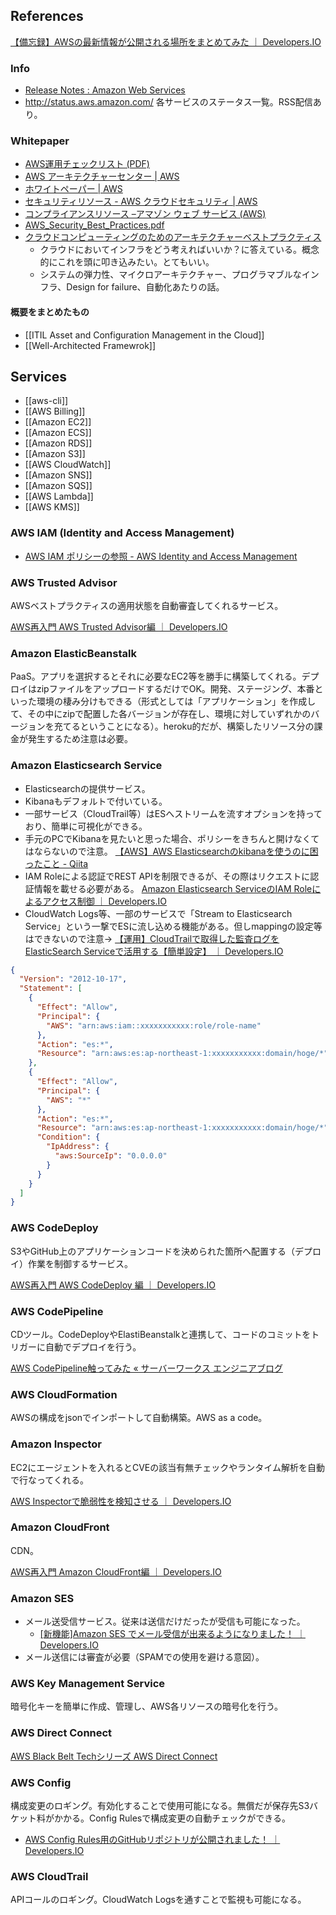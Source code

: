 References
----

[【備忘録】AWSの最新情報が公開される場所をまとめてみた ｜ Developers.IO](http://dev.classmethod.jp/cloud/aws/latest-information-about-aws/)

### Info

* [Release Notes : Amazon Web Services](http://aws.amazon.com/releasenotes)
* http://status.aws.amazon.com/ 各サービスのステータス一覧。RSS配信あり。

### Whitepaper

* [AWS運用チェックリスト (PDF)](https://d0.awsstatic.com/whitepapers/aws-operational-checklists.pdf)
* [AWS アーキテクチャーセンター | AWS](http://aws.amazon.com/jp/architecture/)
* [ホワイトペーパー | AWS](https://aws.amazon.com/jp/whitepapers/)
* [セキュリティリソース - AWS クラウドセキュリティ | AWS](http://aws.amazon.com/jp/security/security-resources/)
* [コンプライアンスリソース –アマゾン ウェブ サービス (AWS)](http://aws.amazon.com/jp/compliance/resources/)
* [AWS_Security_Best_Practices.pdf](http://media.amazonwebservices.com/jp/wp/AWS_Security_Best_Practices.pdf)
* [クラウドコンピューティングのためのアーキテクチャーベストプラクティス](http://d36cz9buwru1tt.cloudfront.net/jp/wp/AWS_WP_Cloud_BestPractices_JP_v20110531-3.pdf)
  * クラウドにおいてインフラをどう考えればいいか？に答えている。概念的にこれを頭に叩き込みたい。とてもいい。
  * システムの弾力性、マイクロアーキテクチャー、プログラマブルなインフラ、Design for failure、自動化あたりの話。

#### 概要をまとめたもの

* [[ITIL Asset and Configuration Management in the Cloud]]
* [[Well-Architected Framewrok]]

Services
----

* [[aws-cli]]
* [[AWS Billing]]
* [[Amazon EC2]]
* [[Amazon ECS]]
* [[Amazon RDS]]
* [[Amazon S3]]
* [[AWS CloudWatch]]
* [[Amazon SNS]]
* [[Amazon SQS]]
* [[AWS Lambda]]
* [[AWS KMS]]

### AWS IAM (Identity and Access Management)

* [AWS IAM ポリシーの参照 - AWS Identity and Access Management](http://docs.aws.amazon.com/ja_jp/IAM/latest/UserGuide/reference_policies.html)

### AWS Trusted Advisor

AWSベストプラクティスの適用状態を自動審査してくれるサービス。

[AWS再入門 AWS Trusted Advisor編 ｜ Developers.IO](http://dev.classmethod.jp/cloud/aws/cm-advent-calendar-2015-getting-started-again-aws-td/)

### Amazon ElasticBeanstalk

PaaS。アプリを選択するとそれに必要なEC2等を勝手に構築してくれる。デプロイはzipファイルをアップロードするだけでOK。開発、ステージング、本番といった環境の棲み分けもできる（形式としては「アプリケーション」を作成して、その中にzipで配置した各バージョンが存在し、環境に対していずれかのバージョンを充てるということになる）。heroku的だが、構築したリソース分の課金が発生するため注意は必要。

### Amazon Elasticsearch Service

* Elasticsearchの提供サービス。
* Kibanaもデフォルトで付いている。
* 一部サービス（CloudTrail等）はESへストリームを流すオプションを持っており、簡単に可視化ができる。
* 手元のPCでKibanaを見たいと思った場合、ポリシーをきちんと開けなくてはならないので注意。
  [【AWS】AWS Elasticsearchのkibanaを使うのに困ったこと - Qiita](http://qiita.com/fkana/items/a0ee1ec0f9a807ce818f)
* IAM Roleによる認証でREST APIを制限できるが、その際はリクエストに認証情報を載せる必要がある。 [Amazon Elasticsearch ServiceのIAM Roleによるアクセス制御 ｜ Developers.IO](http://dev.classmethod.jp/cloud/aws/amazon-es-iam-based-access-control/)
* CloudWatch Logs等、一部のサービスで「Stream to Elasticsearch Service」という一撃でESに流し込める機能がある。但しmappingの設定等はできないので注意→ [【運用】CloudTrailで取得した監査ログをElasticSearch Serviceで活用する【簡単設定】 ｜ Developers.IO](http://dev.classmethod.jp/cloud/aws/cloudtrail-to-elasticsearch-service/)

```json
{
  "Version": "2012-10-17",
  "Statement": [
    {
      "Effect": "Allow",
      "Principal": {
        "AWS": "arn:aws:iam::xxxxxxxxxxx:role/role-name"
      },
      "Action": "es:*",
      "Resource": "arn:aws:es:ap-northeast-1:xxxxxxxxxxx:domain/hoge/*"
    },
    {
      "Effect": "Allow",
      "Principal": {
        "AWS": "*"
      },
      "Action": "es:*",
      "Resource": "arn:aws:es:ap-northeast-1:xxxxxxxxxxx:domain/hoge/*",
      "Condition": {
        "IpAddress": {
          "aws:SourceIp": "0.0.0.0"
        }
      }
    }
  ]
}
```

### AWS CodeDeploy

S3やGitHub上のアプリケーションコードを決められた箇所へ配置する（デプロイ）作業を制御するサービス。

[AWS再入門 AWS CodeDeploy 編 ｜ Developers.IO](http://dev.classmethod.jp/cloud/aws/cm-advent-calendar-2015-aws-re-entering-codedeploy/)

### AWS CodePipeline

CDツール。CodeDeployやElastiBeanstalkと連携して、コードのコミットをトリガーに自動でデプロイを行う。

[AWS CodePipeline触ってみた « サーバーワークス エンジニアブログ](http://blog.serverworks.co.jp/tech/2015/07/15/aws-codepipeline/)

### AWS CloudFormation

AWSの構成をjsonでインポートして自動構築。AWS as a code。

### Amazon Inspector

EC2にエージェントを入れるとCVEの該当有無チェックやランタイム解析を自動で行なってくれる。

[AWS Inspectorで脆弱性を検知させる ｜ Developers.IO](http://dev.classmethod.jp/cloud/aws/inspector-finding-security-issue/)

### Amazon CloudFront

CDN。

[AWS再入門 Amazon CloudFront編 ｜ Developers.IO](http://dev.classmethod.jp/cloud/cm-advent-calendar-2015-aws-re-entering-cloudfront/)

### Amazon SES

* メール送受信サービス。従来は送信だけだったが受信も可能になった。
  * [[新機能]Amazon SES でメール受信が出来るようになりました！ ｜ Developers.IO](http://dev.classmethod.jp/cloud/receiving-email-with-amazon-ses/)
* メール送信には審査が必要（SPAMでの使用を避ける意図）。

### AWS Key Management Service

暗号化キーを簡単に作成、管理し、AWS各リソースの暗号化を行う。

### AWS Direct Connect

[AWS Black Belt Techシリーズ AWS Direct Connect](http://www.slideshare.net/AmazonWebServicesJapan/aws-black-belt-tech-aws-direct-connect)

### AWS Config

構成変更のロギング。有効化することで使用可能になる。無償だが保存先S3バケット料がかかる。Config Rulesで構成変更の自動チェックができる。

* [AWS Config Rules用のGitHubリポジトリが公開されました！ ｜ Developers.IO](http://dev.classmethod.jp/cloud/aws/aws-config-rules-new-repository/)

### AWS CloudTrail

APIコールのロギング。CloudWatch Logsを通すことで監視も可能になる。
